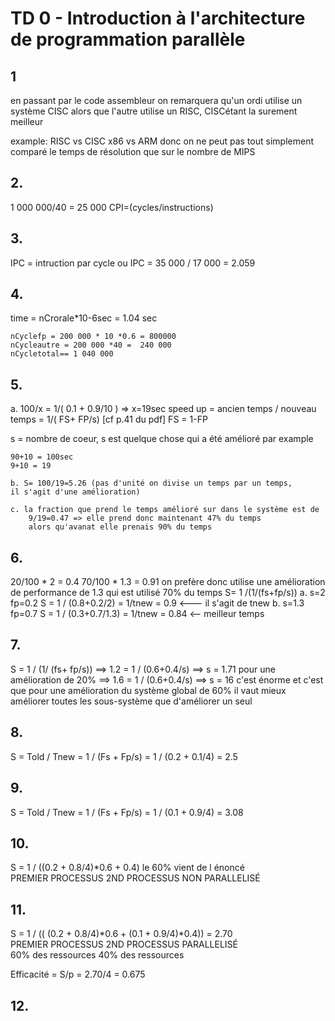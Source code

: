 # TD 0 - Introduction à l'architecture de programmation parallèle
## 1
 en passant par le code assembleur on remarquera qu'un ordi utilise
un système CISC alors que l'autre utilise un RISC, CISCétant la surement 
meilleur

example:
RISC vs CISC
x86 vs ARM
donc on ne peut pas tout simplement comparé le temps de résolution que sur le 
nombre de MIPS

## 2.
 1 000 000/40 = 25 000 
CPI=(cycles/instructions)

## 3.
 IPC = intruction par cycle
ou  IPC = 35 000 / 17 000 =  2.059

## 4.
  time = nCrorale*10-6sec = 1.04 sec
    
    nCyclefp = 200 000 * 10 *0.6 = 800000
    nCycleautre = 200 000 *40 =  240 000
    nCycletotal== 1 040 000

## 5.
  a. 100/x = 1/( 0.1 + 0.9/10 ) => x=19sec
speed up = ancien temps / nouveau temps = 1/( FS+ FP/s) [cf p.41 du pdf]
    FS = 1-FP

s = nombre de coeur, s est quelque chose qui a été amélioré
par example

    90+10 = 100sec 
    9+10 = 19

    b. S= 100/19=5.26 (pas d'unité on divise un temps par un temps,
    il s'agit d'une amélioration)

    c. la fraction que prend le temps amélioré sur dans le système est de 
        9/19=0.47 => elle prend donc maintenant 47% du temps
        alors qu'avanat elle prenais 90% du temps

## 6. 
 20/100 * 2 = 0.4
    70/100 * 1.3 = 0.91
on prefère donc utilise une amélioration de performance de 1.3 qui est utilisé 70% du temps
S= 1 /(1/(fs+fp/s))
 a. s=2 fp=0.2      S = 1 / (0.8+0.2/2) = 1/tnew = 0.9 <--- il s'agit de tnew
 b. s=1.3 fp=0.7    S = 1 / (0.3+0.7/1.3) = 1/tnew = 0.84 <-- meilleur temps 


## 7. 
 S = 1 / (1/ (fs+ fp/s)) 
    ==> 1.2 = 1 / (0.6+0.4/s) ==> s = 1.71  pour une amélioration de 20%
    ==> 1.6 = 1 / (0.6+0.4/s) ==> s = 16 c'est énorme et c'est que pour une amélioration du système global de 60% 
il vaut mieux améliorer toutes les sous-système que d'améliorer un seul

## 8. 
S = Told / Tnew = 1 / (Fs + Fp/s) = 1 / (0.2 + 0.1/4) = 2.5


## 9.
S = Told / Tnew = 1 / (Fs + Fp/s) = 1 / (0.1 + 0.9/4) = 3.08

## 10.
S = 1 / ((0.2 + 0.8/4)*0.6 + 0.4)    le 60% vient de l énoncé <br>
        PREMIER PROCESSUS    2ND PROCESSUS NON PARALLELISÉ                                  
## 11.
S = 1 / (( (0.2 + 0.8/4)*0.6 + (0.1 + 0.9/4)*0.4))  = 2.70 <br>
        PREMIER PROCESSUS   2ND PROCESSUS PARALLELISÉ <br>
        60% des ressources  40% des ressources

Efficacité = S/p = 2.70/4 = 0.675


## 12.


